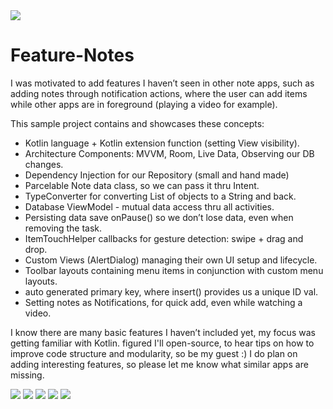 <img src="images/feature-graphic.png" >

# Feature-Notes
I was motivated to add features I haven’t seen in other note apps, such as adding notes through notification actions, 
where the user can add items while other apps are in foreground (playing a video for example).


 This sample project contains and showcases these concepts:

- Kotlin language + Kotlin extension function (setting View visibility). 
- Architecture Components: MVVM, Room, Live Data, Observing our DB changes.
- Dependency Injection for our Repository (small and hand made)
- Parcelable Note data class, so we can pass it thru Intent.
- TypeConverter for converting List of objects to a String and back.
- Database ViewModel - mutual data access thru all activities.
- Persisting data save onPause() so we don’t lose data, even when removing the task.
- ItemTouchHelper callbacks for gesture detection: swipe + drag and drop.
- Custom Views (AlertDialog) managing their own UI setup and lifecycle.
- Toolbar layouts containing menu items in conjunction with custom menu layouts.
- auto generated primary key, where insert() provides us a unique ID val.
- Setting notes as Notifications, for quick add, even while watching a video.



I know there are many basic features I haven’t included yet, my focus was getting familiar with Kotlin.
figured I'll open-source, to hear tips on how to improve code structure and modularity, so be my guest :)
I do plan on adding interesting features, so please let me know what similar apps are missing.

<img src="images/screenshots/scr1.jpeg" >
<img src="images/screenshots/scr2.jpeg" >
<img src="images/screenshots/scr3.jpeg" >
<img src="images/screenshots/scr4.jpeg" >
<img src="images/screenshots/scr5.jpeg" >
